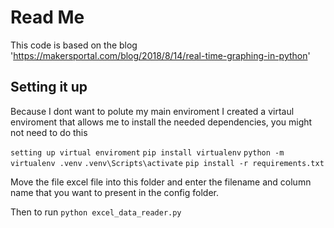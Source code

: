 # Read Me

This code is based on the blog 'https://makersportal.com/blog/2018/8/14/real-time-graphing-in-python'

## Setting it up
Because I dont want to polute my main enviroment I created a virtaul enviroment that allows me to install the needed dependencies, you might not need to do this

`setting up virtual enviroment`
`pip install virtualenv`
`python -m virtualenv .venv`
`.venv\Scripts\activate`
`pip install -r requirements.txt`

Move the file excel file into this folder and enter the filename and column name that you want to present in the config folder.

Then to run
`python excel_data_reader.py`

